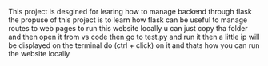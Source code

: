 This project is desgined for learing how to manage backend through flask the propuse of this project is to learn how flask can be useful to manage routes to web pages to run this website locally u can just copy tha folder and then open it from vs code then go to test.py and run it then a little ip will be displayed on the terminal do (ctrl + click) on it and thats how you can run the website locally
